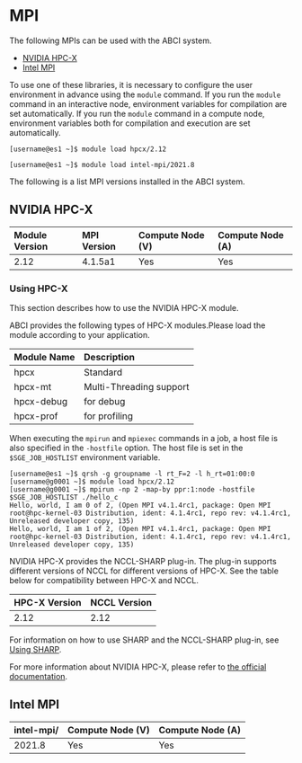 # MPI

The following MPIs can be used with the ABCI system.

* [NVIDIA HPC-X](https://developer.nvidia.com/networking/hpc-x)
* [Intel MPI](https://software.intel.com/en-us/intel-mpi-library)

To use one of these libraries, it is necessary to configure the user environment in advance using the `module` command.
If you run the `module` command in an interactive node, environment variables for compilation are set automatically.
If you run the `module` command in a compute node, environment variables both for compilation and execution are set automatically.

```
[username@es1 ~]$ module load hpcx/2.12
```

```
[username@es1 ~]$ module load intel-mpi/2021.8
```

The following is a list MPI versions installed in the ABCI system.

## NVIDIA HPC-X

| Module Version | MPI Version |  Compute Node (V) | Compute Node (A) |
| :-- | :-- | :-- | :-- |
| 2.12 | 4.1.5a1 | Yes | Yes

### Using HPC-X

This section describes how to use the NVIDIA HPC-X module.

ABCI provides the following types of HPC-X modules.Please load the module according to your application.

| Module Name | Description |
| :-- | :-- |
| hpcx       | Standard  |
| hpcx-mt    | Multi-Threading support |
| hpcx-debug | for debug  |
| hpcx-prof  | for profiling  |

When executing the `mpirun` and `mpiexec` commands in a job, a host file is also specified in the `-hostfile` option.
The host file is set in the `$SGE_JOB_HOSTLIST` environment variable.

```
[username@es1 ~]$ qrsh -g groupname -l rt_F=2 -l h_rt=01:00:0
[username@g0001 ~]$ module load hpcx/2.12
[username@g0001 ~]$ mpirun -np 2 -map-by ppr:1:node -hostfile $SGE_JOB_HOSTLIST ./hello_c
Hello, world, I am 0 of 2, (Open MPI v4.1.4rc1, package: Open MPI root@hpc-kernel-03 Distribution, ident: 4.1.4rc1, repo rev: v4.1.4rc1, Unreleased developer copy, 135)
Hello, world, I am 1 of 2, (Open MPI v4.1.4rc1, package: Open MPI root@hpc-kernel-03 Distribution, ident: 4.1.4rc1, repo rev: v4.1.4rc1, Unreleased developer copy, 135)
```

NVIDIA HPC-X provides the NCCL-SHARP plug-in.
The plug-in supports different versions of NCCL for different versions of HPC-X.
See the table below for compatibility between HPC-X and NCCL.

| HPC-X Version | NCCL Version |
| :-- | :-- |
| 2.12 | 2.12 |

For information on how to use SHARP and the NCCL-SHARP plug-in, see [Using SHARP](tips/sharp.md).

For more information about NVIDIA HPC-X, please refer to [the official documentation](https://docs.nvidia.com/networking/category/hpcx).

## Intel MPI

| intel-mpi/ | Compute Node (V) | Compute Node (A) |
|:--|:--|:--|
| 2021.8 | Yes | Yes |
